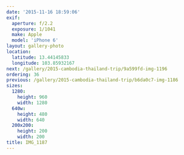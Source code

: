 ```yaml
---
date: '2015-11-16 18:59:06'
exif:
  aperture: f/2.2
  exposure: 1/1041
  make: Apple
  model: 'iPhone 6'
layout: gallery-photo
location:
  latitude: 13.44145833
  longitude: 103.85932167
next: /gallery/2015-cambodia-thailand-trip/9a599fd-img-1196
ordering: 36
previous: /gallery/2015-cambodia-thailand-trip/b6da0c7-img-1186
sizes:
  1280:
    height: 960
    width: 1280
  640w:
    height: 480
    width: 640
  200x200:
    height: 200
    width: 200
title: IMG_1187
---
```

